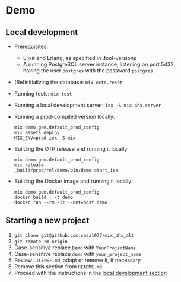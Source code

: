 # Demo

## Local development

  - Prerequisites:
    - Elixir and Erlang, as specified in .tool-versions
    - A running PostgreSQL server instance, listening on port 5432, having the user `postgres` with the password `postgres`.
  - (Re)initializing the database: `mix ecto.reset`
  - Running tests: `mix test`
  - Running a local development server: `iex -S mix phx.server`

  - Running a prod-compiled version locally:

        mix demo.gen.default_prod_config
        mix assets.deploy
        MIX_ENV=prod iex -S mix

  - Building the OTP release and running it locally:

        mix demo.gen.default_prod_config
        mix release
        _build/prod/rel/demo/bin/demo start_iex

  - Building the Docker image and running it locally:

        mix demo.gen.default_prod_config
        docker build . -t demo
        docker run --rm -it --net=host demo


## Starting a new project

1. `git clone git@github.com:sasa1977/mix_phx_alt`
2. `git remote rm origin`
3. Case-sensitive replace `Demo` with `YourProjectName`
4. Case-sensitive replace `demo` with `your_project_name`
5. Review `LICENSE.md`, adapt or remove it, if necessary
6. Remove this section from `README.md`
7. Proceed with the instructions in the [local development section](#local-development)
